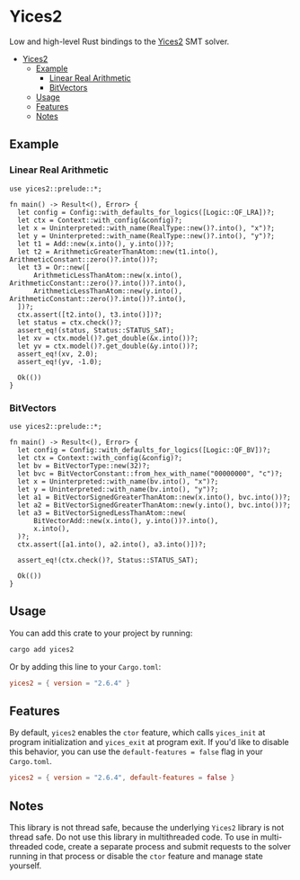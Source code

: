 # Yices2

Low and high-level Rust bindings to the [Yices2](https://yices.csl.sri.com) SMT solver.

- [Yices2](#yices2)
  - [Example](#example)
    - [Linear Real Arithmetic](#linear-real-arithmetic)
    - [BitVectors](#bitvectors)
  - [Usage](#usage)
  - [Features](#features)
  - [Notes](#notes)

## Example

### Linear Real Arithmetic

```rust,no_run
use yices2::prelude::*;

fn main() -> Result<(), Error> {
  let config = Config::with_defaults_for_logics([Logic::QF_LRA])?;
  let ctx = Context::with_config(&config)?;
  let x = Uninterpreted::with_name(RealType::new()?.into(), "x")?;
  let y = Uninterpreted::with_name(RealType::new()?.into(), "y")?;
  let t1 = Add::new(x.into(), y.into())?;
  let t2 = ArithmeticGreaterThanAtom::new(t1.into(), ArithmeticConstant::zero()?.into())?;
  let t3 = Or::new([
      ArithmeticLessThanAtom::new(x.into(), ArithmeticConstant::zero()?.into())?.into(),
      ArithmeticLessThanAtom::new(y.into(), ArithmeticConstant::zero()?.into())?.into(),
  ])?;
  ctx.assert([t2.into(), t3.into()])?;
  let status = ctx.check()?;
  assert_eq!(status, Status::STATUS_SAT);
  let xv = ctx.model()?.get_double(&x.into())?;
  let yv = ctx.model()?.get_double(&y.into())?;
  assert_eq!(xv, 2.0);
  assert_eq!(yv, -1.0);

  Ok(())
}
```

### BitVectors

```rust,no_run
use yices2::prelude::*;

fn main() -> Result<(), Error> {
  let config = Config::with_defaults_for_logics([Logic::QF_BV])?;
  let ctx = Context::with_config(&config)?;
  let bv = BitVectorType::new(32)?;
  let bvc = BitVectorConstant::from_hex_with_name("00000000", "c")?;
  let x = Uninterpreted::with_name(bv.into(), "x")?;
  let y = Uninterpreted::with_name(bv.into(), "y")?;
  let a1 = BitVectorSignedGreaterThanAtom::new(x.into(), bvc.into())?;
  let a2 = BitVectorSignedGreaterThanAtom::new(y.into(), bvc.into())?;
  let a3 = BitVectorSignedLessThanAtom::new(
      BitVectorAdd::new(x.into(), y.into())?.into(),
      x.into(),
  )?;
  ctx.assert([a1.into(), a2.into(), a3.into()])?;

  assert_eq!(ctx.check()?, Status::STATUS_SAT);

  Ok(())
}
```

## Usage

You can add this crate to your project by running:

```sh
cargo add yices2
```

Or by adding this line to your `Cargo.toml`:

```toml
yices2 = { version = "2.6.4" }
```

## Features

By default, `yices2` enables the `ctor` feature, which calls `yices_init` at program
initialization and `yices_exit` at program exit. If you'd like to disable this behavior,
you can use the `default-features = false` flag in your `Cargo.toml`.

```toml
yices2 = { version = "2.6.4", default-features = false }
```

## Notes

This library is not thread safe, because the underlying `Yices2` library is not thread
safe. Do not use this library in multithreaded code. To use in multi-threaded code,
create a separate process and submit requests to the solver running in that process or
disable the `ctor` feature and manage state yourself.